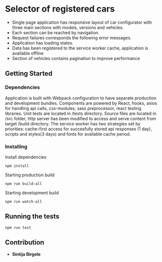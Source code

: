 # Selector of registered cars
- Single page application has responsive layout of car configurator with three main sections with models, versions and vehicles.
- Each section can be reached by navigation.
- Request failures corresponds the following error messages.
- Application has loading states.
- Data has been registered to the service worker cache, application is available offline
- Section of vehicles contains pagination to improve performance

## Getting Started

### Dependencies
Application is built with Webpack configuration to have separate production and development bundles. Components are powered by React, hooks, axios for handling api calls, css-modules, sass preprocessor, react testing libraries. Unit tests are located in /tests directory. Source files are located in /src folder, http server has been modified to access and serve content from target /build directory. The service worker has two strategies set by priorities: cache-first access for succesfully stored api responses (1 day), scripts and styles(3 days) and fonts for available cache period.

### Installing

Install dependencies

```
npm install
```

Starting production build
```
npm run build-all
```
Starting development build
```
npm run watch-all
```

## Running the tests

```
npm run test
```

## Contribution

* **Sintija Birgele**
